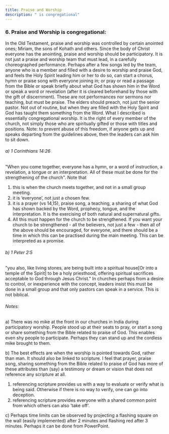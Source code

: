 ```yaml
---
title: Praise and Worship
description: " is congregational"
---
```


### 6. Praise and Worship is congregational:
In the Old Testament, praise and worship was controlled by certain anointed ones; Miriam, the sons of Kohath and others.
Since the body of Christ everyone has the anointing, praise and worship should be participatory. It is not just a praise and worship team that must lead, in a carefully choreographed performance.
Perhaps after a few songs led by the team, anyone who is a member and filled with a desire to worship and praise God, and feels the Holy Spirit leading him or her to do so, can start a chorus, hymn or praise song with everyone joining in; or pray or read a passage from the Bible or speak briefly about what God has shown him in the Word or speak a word or revelation (after it is cleared beforehand by those with the gift of discernment). These are not performances nor sermons nor teaching, but must be praise. The elders should preach, not just the senior pastor. Not out of routine, but when they are filled with the Holy Spirit and God has taught them something from the Word.
What I described is essentially congregational worship.
It is the right of every member of the church, not simply those who are spiritually gifted or those with titles and positions.
Note: to prevent abuse of this freedom, if anyone gets up and speaks departing from the guidelines above, then the leaders can ask him to sit down.

###### a) 1 Corinthians 14:26

"When you come together, everyone has a hymn, or a word of instruction, a revelation, a tongue or an interpretation. All of these must be done for the strengthening of the church".
Note that 

1) this is when the church meets together, and not in a small group meeting.
2) it is ‘everyone’, not just a chosen few.
3) it is a prayer (vs 14,15), praise song, a teaching, a sharing of what God has shown backed by the Word, prophecy, tongue, and the interpretation. It is the exercising of both natural and supernatural gifts.
4) All this must happen for the church to be strengthened. If you want your church to be strengthened - all the believers, not just a few - then all of the above should be encouraged, for everyone, and there should be a time in which this can be practised during the main meeting. This can be interpreted as a promise.

###### b) 1 Peter 2:5

"you also, like living stones, are being built into a spiritual house[Or into a temple of the Spirit] to be a holy priesthood, offering spiritual sacrifices acceptable to God through Jesus Christ."
In churches perhaps from a desire to control, or inexperience with the concept, leaders insist this must be done in a small group and that only pastors can speak in a service. This is not biblical.

###### Notes:

a) There was no mike at the front in our churches in India during participatory worship. People stood up at their seats to pray, or start a song or share something from the Bible related to praise of God. This enables even shy people to participate. Perhaps they can stand up and the cordless mike brought to them.

b) The best effects are when the worship is pointed towards God, rather than man. It should also be linked to scripture. I feel that prayer, praise song, sharing something from the Bible related to praise of God has more of these attributes than (say) a testimony or dream or vision that does not reference any scripture at all.

1) referencing scripture provides us with a way to evaluate or verify what is being said. Otherwise if there is no way to verify, one can go into deception.
2) referencing scripture provides everyone with a shared common point from which others can also 'take off'.

c) Perhaps time limits can be observed by projecting a flashing square on the wall (easily implemented) after 2 minutes and flashing red after 3 minutes. Perhaps it can be done from PowerPoint.